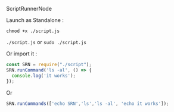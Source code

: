 ScriptRunnerNode

Launch as Standalone :

`chmod +x ./script.js`

`./script.js` or `sudo ./script.js`

Or import it :

```javascript
const SRN = require("./script");
SRN.runCommand('ls -al', () => {
  console.log('it works');
});
```
Or 
```javascript
SRN.runCommands(['echo SRN','ls','ls -al', 'echo it works']);
```